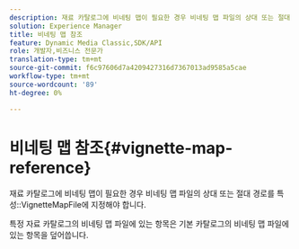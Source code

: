 ```yaml
---
description: 재료 카탈로그에 비네팅 맵이 필요한 경우 비네팅 맵 파일의 상대 또는 절대 경로를 VignetteMapFile 속성에 지정해야 합니다.
solution: Experience Manager
title: 비네팅 맵 참조
feature: Dynamic Media Classic,SDK/API
role: 개발자,비즈니스 전문가
translation-type: tm+mt
source-git-commit: f6c97606d7a4209427316d7367013ad9585a5cae
workflow-type: tm+mt
source-wordcount: '89'
ht-degree: 0%

---
```



# 비네팅 맵 참조{#vignette-map-reference}

재료 카탈로그에 비네팅 맵이 필요한 경우 비네팅 맵 파일의 상대 또는 절대 경로를 특성::VignetteMapFile에 지정해야 합니다.

특정 자료 카탈로그의 비네팅 맵 파일에 있는 항목은 기본 카탈로그의 비네팅 맵 파일에 있는 항목을 덮어씁니다.
